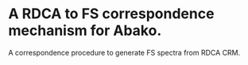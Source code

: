 # A RDCA to FS correspondence mechanism for Abako.
A correspondence procedure to generate FS spectra from RDCA CRM.

